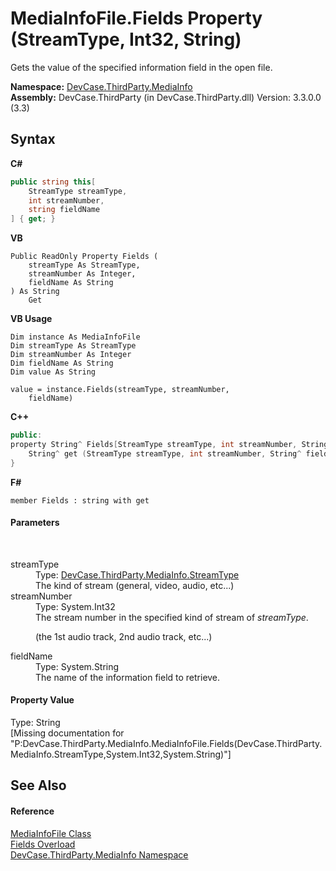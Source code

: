 # MediaInfoFile.Fields Property (StreamType, Int32, String)
 

Gets the value of the specified information field in the open file.

**Namespace:**&nbsp;<a href="N_DevCase_ThirdParty_MediaInfo">DevCase.ThirdParty.MediaInfo</a><br />**Assembly:**&nbsp;DevCase.ThirdParty (in DevCase.ThirdParty.dll) Version: 3.3.0.0 (3.3)

## Syntax

**C#**<br />
``` C#
public string this[
	StreamType streamType,
	int streamNumber,
	string fieldName
] { get; }
```

**VB**<br />
``` VB
Public ReadOnly Property Fields ( 
	streamType As StreamType,
	streamNumber As Integer,
	fieldName As String
) As String
	Get
```

**VB Usage**<br />
``` VB Usage
Dim instance As MediaInfoFile
Dim streamType As StreamType
Dim streamNumber As Integer
Dim fieldName As String
Dim value As String

value = instance.Fields(streamType, streamNumber, 
	fieldName)

```

**C++**<br />
``` C++
public:
property String^ Fields[StreamType streamType, int streamNumber, String^ fieldName] {
	String^ get (StreamType streamType, int streamNumber, String^ fieldName);
}
```

**F#**<br />
``` F#
member Fields : string with get

```


#### Parameters
&nbsp;<dl><dt>streamType</dt><dd>Type: <a href="T_DevCase_ThirdParty_MediaInfo_StreamType">DevCase.ThirdParty.MediaInfo.StreamType</a><br />The kind of stream (general, video, audio, etc...)</dd><dt>streamNumber</dt><dd>Type: System.Int32<br />The stream number in the specified kind of stream of *streamType*. 

 (the 1st audio track, 2nd audio track, etc...)</dd><dt>fieldName</dt><dd>Type: System.String<br />The name of the information field to retrieve.</dd></dl>

#### Property Value
Type: String<br />\[Missing <value> documentation for "P:DevCase.ThirdParty.MediaInfo.MediaInfoFile.Fields(DevCase.ThirdParty.MediaInfo.StreamType,System.Int32,System.String)"\]

## See Also


#### Reference
<a href="T_DevCase_ThirdParty_MediaInfo_MediaInfoFile">MediaInfoFile Class</a><br /><a href="Overload_DevCase_ThirdParty_MediaInfo_MediaInfoFile_Fields">Fields Overload</a><br /><a href="N_DevCase_ThirdParty_MediaInfo">DevCase.ThirdParty.MediaInfo Namespace</a><br />